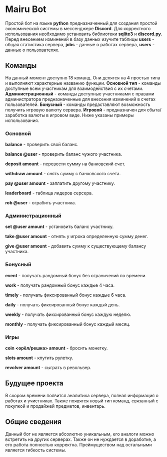 # Mairu Bot

Простой бот на языке **python** предназначенный для создания простой экономической системы в мессенджере **Discord**. Для корректного использования необходимо установить библиотеки **sqlite3** и **discord.py**. Перед внесением изминений в базу данных изучите таблицы **users** - общая статистика сервера, **jobs** - данные о работах сервера, **users** - данные о пользователях.

## Команды

На данный момент доступно 18 команд. Они делятся на 4 простых типа и выполняют характерные названию функции.
**Основной тип** - команды доступные всем участникам для взаимодействия с их счетами. **Администрационный** - команды доступные участниками с правами администратора предназначенные для внесения изминений в счетах пользователей. 
**Бонусный** - команды предаставляют возможность получить игровую валюту сервера. **Игровой** - предназначен для сбыта/заработка валюты в игровом виде. Ниже указаны примеры использования.

### Основной

**balance** - проверить свой баланс.

**balance @user** - проверить баланс чужого участника.

**deposit amount** - перевести сумму на банковский счет.

**withdraw amount** - снять сумму с банковского счета.

**pay @user amount** - заплатить другому участнику.

**leaderboard** - таблица лидеров серсера.

**rob @user** - ограбить участника.


### Администрационный

**set @user amount** - установить баланс участнику.

**take @user amount** - отнять у игрока определенную сумму денег.

**give @user amount** - добавить сумму к существующему балансу участника.


### Бонусный

**event** - получать рандомный бонус без ограничений по времени.

**work** - получать рандомный бонус каждые 4 часа.

**timely** - получать фиксированный бонус каждые 6 часа.

**daily** - получать фиксированный бонус каждый день.

**weekly** - получать фиксированный бонус каждую неделю.

**monthly** - получать фиксированный бонус каждый месяц.


### Игры

**coin <орёл/решка> amount** - бросить монетку.

**slots amount** - кпутить рулетку.

**revolver amount** - сыграть в револьвер.

## Будущее проекта

В скором времени появится аналитика сервера, полная информация о работах и учистниках. Также появятся новый тип команд, связанный с покупкой и продайжей предметов, инвентарь.

## Общие сведения

Данный бот не является абсолютно уникальным, его аналоги можно встретить на других серверах. Также он не нуждается в доработке, а его работа полностью корректна. Преймуществом над остальными является гибкость системы.